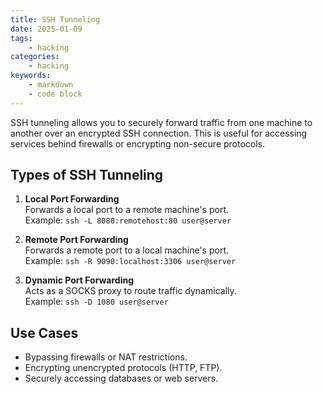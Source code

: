 ```yaml
---
title: SSH Tunneling
date: 2025-01-09
tags:
    - hacking
categories:
    - hacking
keywords:
    - markdown
    - code block
---
```


SSH tunneling allows you to securely forward traffic from one machine to another over an encrypted SSH connection.
This is useful for accessing services behind firewalls or encrypting non-secure protocols.

## Types of SSH Tunneling
1. **Local Port Forwarding**  
   Forwards a local port to a remote machine's port.  
   Example: `ssh -L 8080:remotehost:80 user@server`

2. **Remote Port Forwarding**  
   Forwards a remote port to a local machine's port.  
   Example: `ssh -R 9090:localhost:3306 user@server`

3. **Dynamic Port Forwarding**  
   Acts as a SOCKS proxy to route traffic dynamically.  
   Example: `ssh -D 1080 user@server`

## Use Cases
- Bypassing firewalls or NAT restrictions.
- Encrypting unencrypted protocols (HTTP, FTP).
- Securely accessing databases or web servers.
